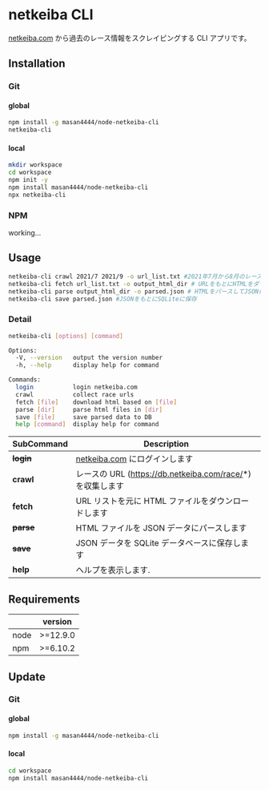 # netkeiba CLI

[netkeiba.com](https://db.netkeiba.com) から過去のレース情報をスクレイピングする CLI アプリです。

## Installation

### Git

#### global

```bash
npm install -g masan4444/node-netkeiba-cli
netkeiba-cli
```

#### local

```bash
mkdir workspace
cd workspace
npm init -y
npm install masan4444/node-netkeiba-cli
npx netkeiba-cli
```

### NPM

working...

## Usage

```bash
netkeiba-cli crawl 2021/7 2021/9 -o url_list.txt #2021年7月から8月のレースURLをurl_list.txtにダウンロード
netkeiba-cli fetch url_list.txt -o output_html_dir # URLをもとにHTMLをダウンロード
netkeiba-cli parse output_html_dir -o parsed.json # HTMLをパースしてJSON化
netkeiba-cli save parsed.json #JSONをもとにSQLiteに保存
```

### Detail

```bash
netkeiba-cli [options] [command]

Options:
  -V, --version   output the version number
  -h, --help      display help for command

Commands:
  login           login netkeiba.com
  crawl           collect race urls
  fetch [file]    download html based on [file]
  parse [dir]     parse html files in [dir]
  save [file]     save parsed data to DB
  help [command]  display help for command
```

| SubCommand    | Description                                                                     |
| ------------- | ------------------------------------------------------------------------------- |
| **~~login~~** | [netkeiba.com](https://regist.netkeiba.com/account/?pid=login) にログインします |
| **crawl**     | レースの URL (https://db.netkeiba.com/race/*) を収集します                      |
| **fetch**     | URL リストを元に HTML ファイルをダウンロードします                              |
| **~~parse~~** | HTML ファイルを JSON データにパースします                                       |
| **~~save~~**  | JSON データを SQLite データベースに保存します                                   |
| **help**      | ヘルプを表示します.                                                             |

## Requirements

|      | version  |
| ---- | -------- |
| node | >=12.9.0 |
| npm  | >=6.10.2 |

## Update

### Git

#### global

```bash
npm install -g masan4444/node-netkeiba-cli
```

#### local

```bash
cd workspace
npm install masan4444/node-netkeiba-cli
```
